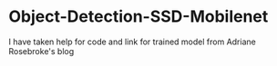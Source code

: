 # Object-Detection-SSD-Mobilenet

I have taken help for code and link for trained model from Adriane Rosebroke's blog 

